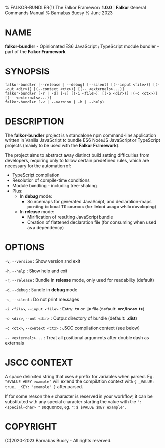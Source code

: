 % FALKOR-BUNDLER(1) The Falkor Framework **1.0.0** | **Falkor** General Commands Manual % Barnabas Bucsy % June 2023

# NAME

**falkor-bundler** - Opinionated ES6 JavaScript / TypeScript module bundler - part of the **Falkor Framework**

# SYNOPSIS

```
falkor-bundler [--release | --debug] [--silent] [(--input <file>)] [(--out <dir>)] [(--context <ctx>)] [(-- <externals>...)]
falkor-bundler [-r | -d] [-s] [(-i <file>)] [(-o <dir>)] [(-c <ctx>)] [(-- <externals>...)]
falkor-bundler (-v | --version | -h | --help)
```

# DESCRIPTION

The **falkor-bundler** project is a standalone npm command-line application written in Vanilla JavaScript to bundle ES6 NodeJS JavaScript or TypeScript projects (mainly to be used with the **Falkor Framework**).

The project aims to abstract away distinct build setting difficulties from developers, requiring only to follow certain predefined rules, which are necessary for the automation of:

- TypeScript compilation
- Resolution of compile-time conditions
- Module bundling - including tree-shaking
- Plus:
  - In **debug** mode:
    - Sourcemaps for generated JavaScript, and declaration-maps pointing to local TS sources (for linked usage while developing)
  - In **release** mode:
    - Minification of resulting JavaScript bundle
    - Creation of flattened declaration file (for consuming when used as a dependency)

# OPTIONS

`-v`, `--version` : Show version and exit

`-h`, `--help` : Show help and exit

`-r`, `--release` : Bundle in **release** mode, only used for readability (default)

`-d`, `--debug` : Bundle in **debug** mode

`-s`, `--silent` : Do not print messages

`-i <file>`, `--input <file>` : Entry **.ts** or **.js** file (default: **src/index.ts**)

`-o <dir>`, `--out <dir>` : Output directory of bundle (default: **.dist**)

`-c <ctx>`, `--context <ctx>` : JSCC compilation context (see below)

`-- <externals>...` : Treat all positional arguments after double dash as externals

# JSCC CONTEXT

A space delimited string that uses `#` prefix for variables when parsed. Eg. `"#VALUE #KEY example"` will extend the compilation context with `{ _VALUE: true, _KEY: "example" }` after parsed.

If for some reason the `#` character is reserved in your workflow, it can be substituted with any special character starting the value with the `":<special-char> "` sequence, eg. `":$ $VALUE $KEY example"`.

# COPYRIGHT

(C)2020-2023 Barnabas Bucsy - All rights reserved.
